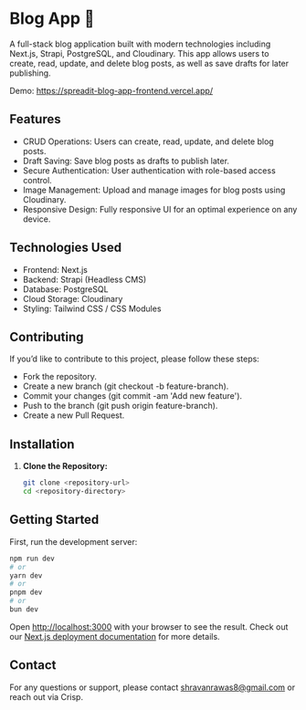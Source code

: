 # Blog App 📝

A full-stack blog application built with modern technologies including Next.js, Strapi, PostgreSQL, and Cloudinary. This app allows users to create, read, update, and delete blog posts, as well as save drafts for later publishing.

Demo: https://spreadit-blog-app-frontend.vercel.app/

## Features

  - CRUD Operations: Users can create, read, update, and delete blog posts.
  - Draft Saving: Save blog posts as drafts to publish later.
  - Secure Authentication: User authentication with role-based access control.
  - Image Management: Upload and manage images for blog posts using Cloudinary.
  - Responsive Design: Fully responsive UI for an optimal experience on any device.

## Technologies Used

  - Frontend: Next.js
  - Backend: Strapi (Headless CMS)
  - Database: PostgreSQL
  - Cloud Storage: Cloudinary
  - Styling: Tailwind CSS / CSS Modules

## Contributing

If you’d like to contribute to this project, please follow these steps:

  - Fork the repository.
  - Create a new branch (git checkout -b feature-branch).
  - Commit your changes (git commit -am 'Add new feature').
  - Push to the branch (git push origin feature-branch).
  - Create a new Pull Request.
   
## Installation

1. **Clone the Repository:**
   
   ```bash
   git clone <repository-url>
   cd <repository-directory>

## Getting Started

First, run the development server:

```bash
npm run dev
# or
yarn dev
# or
pnpm dev
# or
bun dev
```

Open [http://localhost:3000](http://localhost:3000) with your browser to see the result.
Check out our [Next.js deployment documentation](https://nextjs.org/docs/deployment) for more details.

## Contact
For any questions or support, please contact shravanrawas8@gmail.com or reach out via Crisp.

